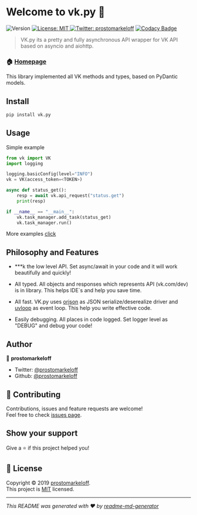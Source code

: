 # Welcome to vk.py 👋

![Version](https://img.shields.io/badge/version-0.2.0-blue.svg?cacheSeconds=2592000) [ ![License: MIT](https://img.shields.io/badge/License-MIT-yellow.svg) ](https://github.com/prostomarkeloff/vk.py/blob/master/LICENSE) [![Twitter: prostomarkeloff](https://img.shields.io/twitter/follow/prostomarkeloff.svg?style=social)](https://twitter.com/prostomarkeloff)
[![Codacy Badge](https://api.codacy.com/project/badge/Grade/cac2f27aab0a41f993660a525c054bb5)](https://app.codacy.com/app/prostomarkeloff/vk.py?utm_source=github.com&utm_medium=referral&utm_content=prostomarkeloff/vk.py&utm_campaign=Badge_Grade_Dashboard)

> VK.py its a pretty and fully asynchronous API wrapper for VK API based on asyncio and aiohttp.



### 🏠 [Homepage](github.com/prostomarkeloff/vk.py)


This library implemented all VK methods and types, based on PyDantic models.

## Install

```sh
pip install vk.py
```

## Usage

Simple example
```python
from vk import VK
import logging

logging.basicConfig(level="INFO")
vk = VK(access_token=<TOKEN>)

async def status_get():
    resp = await vk.api_request("status.get")
    print(resp)

if __name__ == "__main__":
    vk.task_manager.add_task(status_get)
    vk.task_manager.run()

```

More examples [click](./examples)

## Philosophy and Features
- ***k the low level API. Set async/await in your code and it will work beautifully and quickly!
  
- All typed. All objects and responses which represents API (vk.com/dev) is in library. This helps IDE`s and help you save time.
  
- All fast. VK.py uses [orjson](https://github.com/ijl/orjson) as JSON serialize/deserealize driver and [uvloop](https://github.com/MagicStack/uvloop) as event loop. This help you write effective code.

- Easily debugging. All places in code logged. Set logger level as "DEBUG" and debug your code!
## Author

👤 **prostomarkeloff**

* Twitter: [@prostomarkeloff](https://twitter.com/prostomarkeloff)
* Github: [@prostomarkeloff](https://github.com/prostomarkeloff)

## 🤝 Contributing

Contributions, issues and feature requests are welcome!<br />Feel free to check [issues page](https://github.com/prostomarkeloff/vk.py/issues).

## Show your support

Give a ⭐️ if this project helped you!

## 📝 License

Copyright © 2019 [prostomarkeloff](https://github.com/prostomarkeloff).<br />
This project is [MIT](https://github.com/prostomarkeloff/vk.py/blob/master/LICENSE) licensed.

***
_This README was generated with ❤️ by [readme-md-generator](https://github.com/kefranabg/readme-md-generator)_